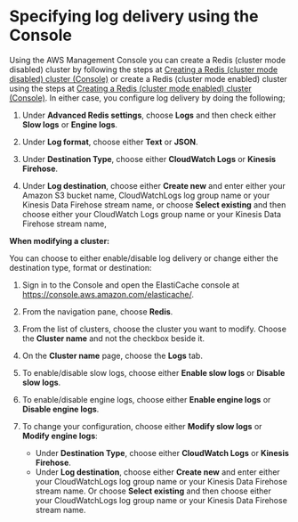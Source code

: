 # Specifying log delivery using the Console<a name="Console_Log"></a>

Using the AWS Management Console you can create a Redis \(cluster mode disabled\) cluster by following the steps at [Creating a Redis \(cluster mode disabled\) cluster \(Console\)](GettingStarted.CreateCluster.md#Clusters.Create.CON.Redis-gs) or create a Redis \(cluster mode enabled\) cluster using the steps at [Creating a Redis \(cluster mode enabled\) cluster \(Console\)](Clusters.Create.md#Clusters.Create.CON.RedisCluster)\. In either case, you configure log delivery by doing the following;

1. Under **Advanced Redis settings**, choose **Logs** and then check either **Slow logs** or **Engine logs**\.

1. Under **Log format**, choose either **Text** or **JSON**\.

1. Under **Destination Type**, choose either **CloudWatch Logs** or **Kinesis Firehose**\.

1. Under **Log destination**, choose either **Create new** and enter either your Amazon S3 bucket name, CloudWatchLogs log group name or your Kinesis Data Firehose stream name, or choose **Select existing** and then choose either your CloudWatch Logs group name or your Kinesis Data Firehose stream name,

**When modifying a cluster:**

You can choose to either enable/disable log delivery or change either the destination type, format or destination:

1. Sign in to the Console and open the ElastiCache console at [https://console\.aws\.amazon\.com/elasticache/](https://console.aws.amazon.com/elasticache/home)\.

1. From the navigation pane, choose **Redis**\.

1. From the list of clusters, choose the cluster you want to modify\. Choose the **Cluster name** and not the checkbox beside it\.

1. On the **Cluster name** page, choose the **Logs** tab\.

1. To enable/disable slow logs, choose either **Enable slow logs** or **Disable slow logs**\.

1. To enable/disable engine logs, choose either **Enable engine logs** or **Disable engine logs**\.

1. To change your configuration, choose either **Modify slow logs** or **Modify engine logs**:
   + Under **Destination Type**, choose either **CloudWatch Logs** or **Kinesis Firehose**\.
   + Under **Log destination**, choose either **Create new** and enter either your CloudWatchLogs log group name or your Kinesis Data Firehose stream name\. Or choose **Select existing** and then choose either your CloudWatchLogs log group name or your Kinesis Data Firehose stream name\.
